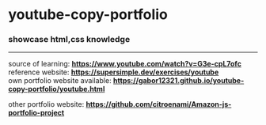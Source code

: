 # youtube-copy-portfolio
### showcase html,css knowledge
---
source of learning: **https://www.youtube.com/watch?v=G3e-cpL7ofc**  
reference website: **https://supersimple.dev/exercises/youtube**  
own portfolio website available: **https://gabor12321.github.io/youtube-copy-portfolio/youtube.html** 

other portfolio website: **https://github.com/citroenami/Amazon-js-portfolio-project** 
